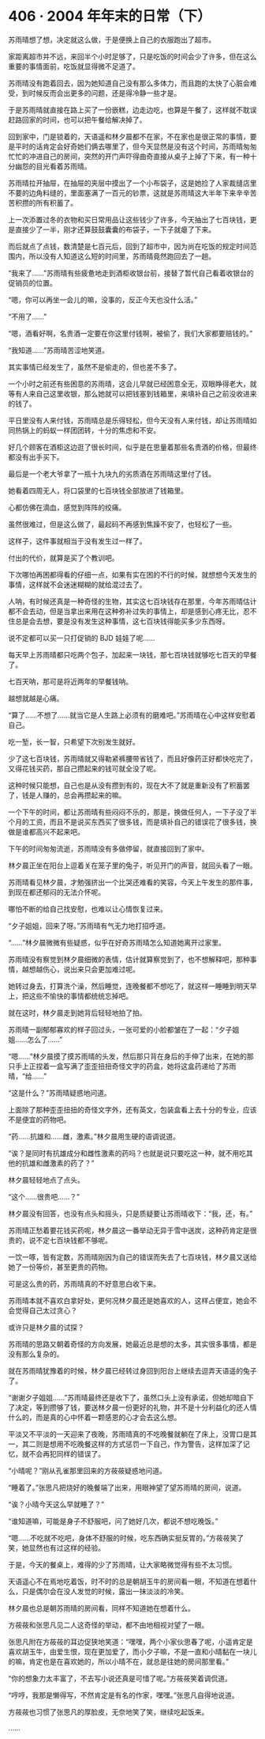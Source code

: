 # 406 · 2004 年年末的日常（下）

苏雨晴想了想，决定就这么做，于是便换上自己的衣服跑出了超市。

家距离超市并不远，来回半个小时足够了，只是吃饭的时间会少了许多，但在这么重要的事情面前，吃饭就显得微不足道了。

苏雨晴没有跑着回去，因为她知道自己没有那么多体力，而且跑的太快了心脏会难受，到时候反而会出更多的问题，还是得冷静一些才是。

于是苏雨晴就直接在路上买了一份嵌糕，边走边吃，也算是午餐了，这样就不耽误赶路回家的时间，也可以把午餐给解决掉了。

回到家中，门是锁着的，天语遥和林夕晨都不在家，不在家也是很正常的事情，要是平时的话肯定会好奇她们俩去哪里了，但今天显然是没有这个时间，苏雨晴匆匆忙忙的冲进自己的房间，突然的开门声吓得曲奇直接从桌子上掉了下来，有一种十分幽怨的目光看着苏雨晴。

苏雨晴拉开抽屉，在抽屉的夹层中摸出了一个小布袋子，这是她捡了人家裁缝店里不要的边角料缝的，里面塞满了一百元的钞票，这就是苏雨晴这大半年下来辛辛苦苦积攒的所有积蓄了。

上一次添置过冬的衣物和买日常用品让这些钱少了许多，今天抽出了七百块钱，更是直接少了一半，刚才还算鼓鼓囊囊的布袋子，一下子就瘪了下来。

而后就点了点钱，数清楚是七百元后，回到了超市中，因为尚在吃饭的规定时间范围内，所以没有人知道这么短的时间里，苏雨晴竟然跑回去了一趟。

“我来了……”苏雨晴有些疲惫地走到酒柜收银台前，接替了暂代自己看着收银台的促销员的位置。

“嗯，你可以再坐一会儿的嘛，没事的，反正今天也没什么活。”

“不用了……”

“嗯，酒看好啊，名贵酒一定要在你这里付钱啊，被偷了，我们大家都要赔钱的。”

“我知道……”苏雨晴苦涩地笑道。

其实事情已经发生了，虽然不是偷走的，但也差不多了。

一个小时之前还有些困意的苏雨晴，这会儿早就已经困意全无，双眼睁得老大，就等有人来自己这里收银，那么她就可以把钱塞到钱箱里，来填补自己之前没收进来的钱了。

平日里没有人来付钱，苏雨晴总是乐得轻松，但今天没有人来付钱，却让苏雨晴如同热锅上的蚂蚁一样团团转，十分的焦虑和不安。

好几个顾客在酒柜这边逛了很长时间，似乎是在思量着那些名贵酒的价格，但最终都没有出手买下。

最后是一个老大爷拿了一瓶十九块九的劣质酒在苏雨晴这里付了钱。

她看着四周无人，将口袋里的七百块钱全部放进了钱箱里。

心都仿佛在滴血，感觉到阵阵的绞痛。

虽然很难过，但是这么做了，最起码不再感到焦躁不安了，也轻松了一些。

这样子，这件事就相当于没有发生过一样了。

付出的代价，就算是买了个教训吧。

下次哪怕再困都得看的仔细一点，如果有实在困的不行的时候，就想想今天发生的事情，这样就不会迷迷糊糊的就给混过去了。

人呐，有时候还真是一种奇怪的生物，其实这七百块钱存在那里，今年苏雨晴估计都不会去动，但是当拿出来用在这种弥补过失的事情上，却是感到心疼无比，忍不住总是会去想，要是没有发生这种事情，这七百块钱得能买多少东西呀。

说不定都可以买一只打促销的 BJD 娃娃了呢……

每天早上苏雨晴都只吃两个包子，加起来一块钱，那七百块钱就够吃七百天的早餐了。

七百天呐，那可是将近两年的早餐钱呐。

越想就越是心痛。

“算了……不想了……就当它是人生路上必须有的磨难吧。”苏雨晴在心中这样安慰着自己。

吃一堑，长一智，只希望下次别发生就好。

少了这七百块钱，苏雨晴就又得勒紧裤腰带省钱了，而且好像药正好都快吃完了，又得花钱买药，那自己攒起来的钱可就全没了呢。

这种时候只能想，自己也是从没有攒到有的，现在大不了就是重新没有了积蓄罢了，钱是人赚的，总会再攒起来的嘛。

一个下午的时间，都让苏雨晴有些闷闷不乐的，那是，换做任何人，一下子没了半个月的工资，而且不是说买东西买了很多钱，而是填补自己的错误花了很多钱，换做是谁都高兴不起来吧。

下午的时间匆匆流逝，苏雨晴没有多做停留，就直接回到了家中。

林夕晨正坐在阳台上逗着关在笼子里的兔子，听见开门的声音，就回头看了一眼。

苏雨晴看见林夕晨，才勉强挤出一个比哭还难看的笑容，今天上午发生的那件事，到现在都还郁闷的无法介怀呢。

哪怕不断的给自己找安慰，也难以让心情恢复过来。

“夕子姐姐，回来了呀。”苏雨晴有气无力地打招呼道。

“……”林夕晨微微有些疑惑，似乎在好奇苏雨晴怎么知道她离开过家里。

苏雨晴没有察觉到林夕晨细微的表情，估计就算察觉到了，也不想解释吧，那种事情，越想越伤心，说出来只会更加难过呢。

她转过身去，打算洗个澡，然后睡觉，连晚餐都不想吃了，就这样一睡睡到明天早上，把这些不愉快的事情都统统忘掉吧。

就在这时，林夕晨走到她背后轻轻地拍了拍。

苏雨晴一副郁郁寡欢的样子回过头，一张可爱的小脸都皱在了一起：“夕子姐姐……怎么了……”

“嗯……”林夕晨摸了摸苏雨晴的头发，然后那只背在身后的手伸了出来，在她的那只手上正捏着一盒写满了歪歪扭扭奇怪文字的药盒，她将这盒药递给了苏雨晴，“给……”

“这是什么？”苏雨晴疑惑地问道。

上面除了那种歪歪扭扭的奇怪文字外，还有英文，包装盒看上去十分的专业，应该不是便宜的药物吧。

“药……抗雄和……雌，激素。”林夕晨用生硬的语调说道。

“诶？是同时有抗雄成分和雌性激素的药吗？也就是说只要吃这一种，就不用吃其他的抗雄和雌激素的药了？”

林夕晨轻轻地点了点头。

“这个……很贵吧……？”

林夕晨没有回答，也没有点头和摇头，只是质疑要让苏雨晴收下：“我，还，有。”

苏雨晴正愁着要花钱买药呢，林夕晨这一番举动无异于雪中送炭，这种药肯定是很贵的，说不定七百块钱都不够呢。

一饮一啄，皆有定数，苏雨晴刚因为自己的错误而失去了七百块钱，林夕晨又送给她了一份等价，甚至更贵的药物。

可是这么贵的药，苏雨晴真的不好意思白收下来。

苏雨晴本就不喜欢白拿好处，更何况林夕晨还是她喜欢的人，这样占便宜，她会不会觉得自己太过贪心？

或许只是林夕晨的试探？

苏雨晴的思路又朝着奇怪的方向发展，她最近总是想的太多，其实很多事情，都是没有那么复杂的。

就在苏雨晴犹豫着的时候，林夕晨已经转过身回到阳台上继续去逗弄天语遥的兔子了。

“谢谢夕子姐姐……”苏雨晴最终还是收下了，虽然口头上没有承诺，但她却暗自下了决定，等到攒够了钱，要送林夕晨一份更好的礼物，并不是十分利益化的还人情什么的，而是真的心中怀着一颗感恩的心才会去这么想。

平淡又不平淡的一天迎来了夜晚，苏雨晴真的不吃晚餐就躺在了床上，没胃口是其一，其二则是想用不吃晚餐这样的方式惩罚一下自己，作为警告，这样加深了记忆，就不会再犯同样的错误了。

“小晴呢？”刚从孔雀那里回来的方莜莜疑惑地问道。

“睡着了。”张思凡把烧好的晚餐端了出来，用眼神望了望苏雨晴的房间，说道。

“诶？小晴今天这么早就睡了？”

“谁知道嘛，可能是身子不舒服吧，问了她好几次，都说不想吃晚饭。”

“嗯……不吃就不吃吧，身体不舒服的时候，吃东西确实挺反胃的。”方莜莜笑了笑，她显然也有过这样的经验。

于是，今天的餐桌上，难得的少了苏雨晴，让大家略微觉得有些不太习惯。

天语遥心不在焉地吃着饭，时不时的总是朝胡玉牛的房间看一眼，不知道在想着什么，只是偶尔会在没人发觉的时候，露出一抹淡淡的冷笑。

林夕晨也总是朝苏雨晴的房间看，同样不知道她在想着什么。

方莜莜和张思凡见二人这奇怪的举动，都不由地相视对望了一眼。

张思凡附在方莜莜的耳边促狭地笑道：“嘿嘿，两个小家伙思春了呢，小遥肯定是喜欢胡玉牛，由爱生恨，现在更加爱了，而小夕子嘛，不是一直和小晴黏在一块儿的嘛，肯定也是在喜欢她的，所以小晴不在，就总是往她的房间那里看。”

“你的想象力太丰富了，不去写小说还真是可惜了呢。”方莜莜笑着调侃道。

“哼哼，我那是懒得写，不然肯定是有名的作家，嘿嘿。”张思凡自得地说道。

方莜莜也习惯了张思凡的厚脸皮，无奈地笑了笑，继续吃起饭来。

……

